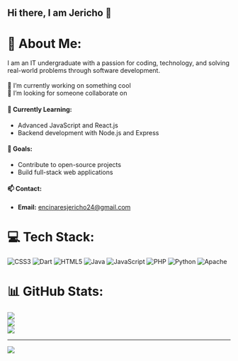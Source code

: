 ## Hi there, I am Jericho 👋

# 💫 About Me:
<!-- Introduction  -->
I am an IT undergraduate with a passion for coding, technology, and solving real-world problems through software development.
<br><br>🔭 I’m currently working on something cool
<br>👯 I’m looking for someone collaborate on

#### 🌱 Currently Learning:

- Advanced JavaScript and React.js
- Backend development with Node.js and Express

#### 🎯 Goals:

- Contribute to open-source projects
- Build full-stack web applications

#### 📫 Contact:

- **Email:** [encinaresjericho24@gmail.com](mailto:encinaresjericho24@gmail.com)

# 💻 Tech Stack:
<!-- List  -->
![CSS3](https://img.shields.io/badge/css3-%231572B6.svg?style=for-the-badge&logo=css3&logoColor=white)
![Dart](https://img.shields.io/badge/dart-%230175C2.svg?style=for-the-badge&logo=dart&logoColor=white)
![HTML5](https://img.shields.io/badge/html5-%23E34F26.svg?style=for-the-badge&logo=html5&logoColor=white)
![Java](https://img.shields.io/badge/java-%23ED8B00.svg?style=for-the-badge&logo=openjdk&logoColor=white)
![JavaScript](https://img.shields.io/badge/javascript-%23323330.svg?style=for-the-badge&logo=javascript&logoColor=%23F7DF1E)
![PHP](https://img.shields.io/badge/php-%23777BB4.svg?style=for-the-badge&logo=php&logoColor=white)
![Python](https://img.shields.io/badge/python-3670A0?style=for-the-badge&logo=python&logoColor=ffdd54)
![Apache](https://img.shields.io/badge/apache-%23D42029.svg?style=for-the-badge&logo=apache&logoColor=white)

# 📊 GitHub Stats:
<!-- Stats -->
![](https://github-readme-stats.vercel.app/api?username=encinaresjericho&theme=catppuccin_mocha&hide_border=false&include_all_commits=false&count_private=false)<br/>
![](https://github-readme-streak-stats.herokuapp.com/?user=encinaresjericho&theme=catppuccin_mocha&hide_border=false)<br/>
![](https://github-readme-stats.vercel.app/api/top-langs/?username=encinaresjericho&theme=catppuccin_mocha&hide_border=false&include_all_commits=false&count_private=false&layout=compact)

---
<!-- Visitor -->
[![](https://visitcount.itsvg.in/api?id=encinaresjericho&icon=9&color=1)](https://visitcount.itsvg.in)
